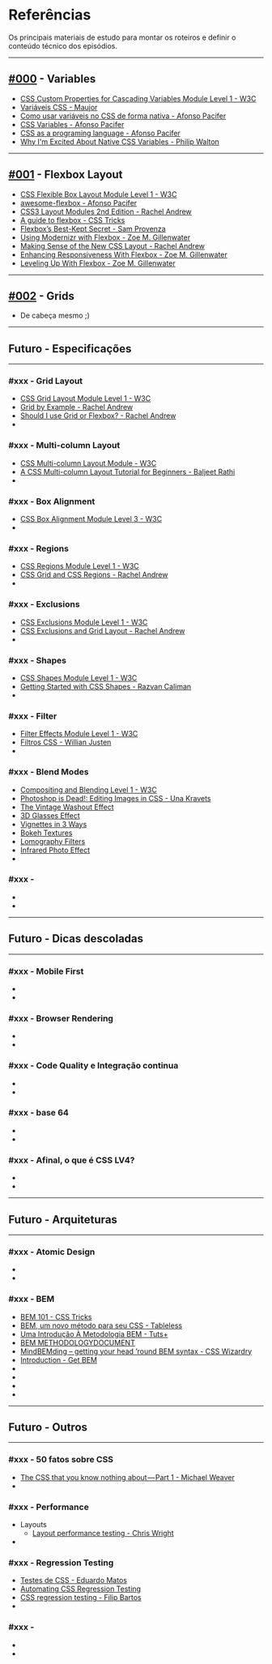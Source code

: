 # Referências

Os principais materiais de estudo para montar os roteiros e definir o conteúdo técnico dos episódios.

<hr>

## [#000](https://www.youtube.com/watch?v=TkEdCWshqag) - Variables

- [CSS Custom Properties for Cascading Variables Module Level 1 - W3C](https://www.w3.org/TR/css-variables/)
- [Variáveis CSS - Maujor](http://www.maujor.com/tutorial/propriedades-css-customizadas-modulo1.php)
- [Como usar variáveis no CSS de forma nativa - Afonso Pacifer](http://tableless.com.br/como-usar-variaveis-no-css-de-forma-nativa/)
- [CSS Variables - Afonso Pacifer](https://speakerdeck.com/afonsopacifer/css-variables-lightning-talk)
- [CSS as a programing language - Afonso Pacifer](https://speakerdeck.com/afonsopacifer/css-as-a-programing-language)
- [Why I'm Excited About Native CSS Variables - Philip Walton](http://philipwalton.com/articles/why-im-excited-about-native-css-variables/)

<hr>

## [#001](https://www.youtube.com/watch?v=qBxGXb4iTQw&feature=youtu.be) - Flexbox Layout

- [CSS Flexible Box Layout Module Level 1 - W3C](https://www.w3.org/TR/css-flexbox-1/)
- [awesome-flexbox - Afonso Pacifer](https://github.com/afonsopacifer/awesome-flexbox)
- [CSS3 Layout Modules 2nd Edition - Rachel Andrew](http://rachelandrew.co.uk/books/css3-layout-modules)
- [A guide to flexbox - CSS Tricks](https://css-tricks.com/snippets/css/a-guide-to-flexbox/)
- [Flexbox’s Best-Kept Secret - Sam Provenza](https://medium.com/@samserif/flexbox-s-best-kept-secret-bd3d892826b6#.i0v3krqo0)
- [Using Modernizr with Flexbox - Zoe M. Gillenwater ](http://zomigi.com/blog/using-modernizr-with-flexbox/?utm_campaign=CSS%2BLayout%2BNews&utm_medium=email&utm_source=CSS_Layout_News_8)
- [Making Sense of the New CSS Layout - Rachel Andrew](https://rachelandrew.co.uk/archives/2016/03/25/making-sense-of-the-new-css-layout/?utm_campaign=CSS%2BLayout%2BNews&utm_medium=email&utm_source=CSS_Layout_News_35)
- [Enhancing Responsiveness With Flexbox - Zoe M. Gillenwater ](https://www.youtube.com/watch?v=_98SE8WUvLk)
- [Leveling Up With Flexbox - Zoe M. Gillenwater](https://www.youtube.com/watch?v=NEnaKAoKSp0)

<hr>

## [#002](#) - Grids
- De cabeça mesmo ;)

<hr>

## Futuro - Especificações

<hr>

### #xxx - Grid Layout
- [CSS Grid Layout Module Level 1 - W3C](https://www.w3.org/TR/css-grid-1/)
- [Grid by Example - Rachel Andrew](http://gridbyexample.com/)
- [Should I use Grid or Flexbox? - Rachel Andrew](https://rachelandrew.co.uk/archives/2016/03/30/should-i-use-grid-or-flexbox/)
- []()


### #xxx - Multi-column Layout
- [CSS Multi-column Layout Module - W3C](https://www.w3.org/TR/css3-multicol/)
- [A CSS Multi-column Layout Tutorial for Beginners - Baljeet Rathi](http://www.sitepoint.com/css-multi-column-layout-tutorial-for-beginners/)
- []()

### #xxx - Box Alignment
- [CSS Box Alignment Module Level 3 - W3C](https://www.w3.org/TR/css-align-3/)
- []()

### #xxx - Regions
- [CSS Regions Module Level 1 - W3C](https://www.w3.org/TR/css-regions-1/)
- [CSS Grid and CSS Regions - Rachel Andrew](https://rachelandrew.co.uk/archives/2016/03/25/css-grid-and-css-regions/)
- []()

### #xxx - Exclusions
- [CSS Exclusions Module Level 1 - W3C](https://www.w3.org/TR/css3-exclusions/)
- [CSS Exclusions and Grid Layout - Rachel Andrew](https://rachelandrew.co.uk/archives/2016/03/16/css-exclusions-and-grid-layout/)
- []()

### #xxx - Shapes
- [CSS Shapes Module Level 1 - W3C](https://www.w3.org/TR/css-shapes-1/)
- [Getting Started with CSS Shapes - Razvan Caliman](http://www.html5rocks.com/en/tutorials/shapes/getting-started/)
- []()

### #xxx - Filter
- [Filter Effects Module Level 1 - W3C](https://www.w3.org/TR/filter-effects/)
- [Filtros CSS - Willian Justen](http://willianjusten.com.br/filtros-css/)
- []()

### #xxx - Blend Modes
- [Compositing and Blending Level 1 - W3C](https://www.w3.org/TR/compositing-1/)
- [Photoshop is Dead!: Editing Images in CSS - Una Kravets](https://www.youtube.com/watch?v=LY65F2e4B5w)
- [The Vintage Washout Effect](http://una.im/vintage-washout/)
- [3D Glasses Effect](http://una.im/3d-effect/)
- [Vignettes in 3 Ways](http://una.im/vignettes/)
- [Bokeh Textures](http://una.im/bokeh/)
- [Lomography Filters](http://una.im/lomo/)
- [Infrared Photo Effect](http://una.im/infrared/)
- []()

### #xxx -
- []()
- []()

<hr>

## Futuro - Dicas descoladas

<hr>

### #xxx - Mobile First
- []()
- []()

### #xxx - Browser Rendering
- []()
- []()

### #xxx - Code Quality e Integração continua
- []()
- []()

### #xxx - base 64
- []()
- []()

### #xxx - Afinal, o que é CSS LV4?
- []()
- []()

<hr>

## Futuro - Arquiteturas

<hr>

### #xxx - Atomic Design
- []()
- []()

### #xxx - BEM
- [BEM 101 - CSS Tricks](https://css-tricks.com/bem-101/)
- [BEM, um novo método para seu CSS - Tableless](http://tableless.com.br/bem-um-novo-metodo-para-seu-css/)
- [Uma Introdução À Metodologia BEM - Tuts+](http://webdesign.tutsplus.com/pt/articles/an-introduction-to-the-bem-methodology--cms-19403)
- [BEM METHODOLOGYDOCUMENT](https://en.bem.info/methodology/)
- [MindBEMding – getting your head ’round BEM syntax - CSS Wizardry](http://csswizardry.com/2013/01/mindbemding-getting-your-head-round-bem-syntax/)
- [Introduction - Get BEM](http://getbem.com/introduction/)
- []()
- []()
- []()
- []()

<hr>

## Futuro - Outros

<hr>

### #xxx - 50 fatos sobre CSS
- [The CSS that you know nothing about — Part 1 - Michael Weaver](https://medium.com/@mjtweaver/the-css-that-you-dont-know-about-d5945cea1c94#.wvjm30apc)
- []()

### #xxx - Performance
- Layouts
  - [Layout performance testing - Chris Wright](http://chriswrightdesign.github.io/layout-performance-testing/)
- []()

### #xxx - Regression Testing
- [Testes de CSS - Eduardo Matos](https://speakerdeck.com/eduardojmatos/testes-de-css)
- [Automating CSS Regression Testing](https://css-tricks.com/automating-css-regression-testing/)
- [CSS regression testing - Filip Bartos](http://blog.bartos.me/css-regression-testing/)
- []()

### #xxx -
- []()
- []()

